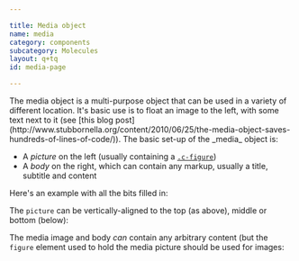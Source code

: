 ```yaml
---

title: Media object
name: media
category: components
subcategory: Molecules
layout: q+tq
id: media-page

---
```


<p class="lead">The media object is a multi-purpose object that can be used in a variety of different location. It's basic use is to float an image to the left, with some text next to it (see [this blog post](http://www.stubbornella.org/content/2010/06/25/the-media-object-saves-hundreds-of-lines-of-code/)). The basic set-up of the _media_ object is:</p>

* A _picture_ on the left (usually containing a [`.c-figure`](figure.html))
* A _body_ on the right, which can contain any markup, usually a title, subtitle and content

Here's an example with all the bits filled in:

<script>
component("media", {
  "type": "top",
  "picture": {
    "image": "http://lorempixel.com/200/200/people/1",
    "caption": "A caption for the image",
    "width": "200px"
  },
  "body": {
    "title": "Investing in our campus",
    "subtitle": "Vision for a 21st-century campus",
    "content": "<p>The University is in the middle of an unprecedented period of expansion and renewal. Since 2000, we have invested in 20 new buildings on the original Heslington West campus and have completed the first and second phases of a £750m campus expansion at Heslington East.</p><p>Our investment in new colleges, teaching and learning space, laboratories, research facilities and a new sport village mean it has never been a better time to join our student body or research groups at York.</p>"
  }
});
</script>

The `picture` can be vertically-aligned to the top (as above), middle or bottom (below):

<script>
component("media", {
  "type": "middle",
  "picture": {
    "image": "http://lorempixel.com/200/200/people/2",
    "caption": "A caption for the image",
    "width": "200px"
  },
  "body": {
    "title": "Investing in our campus",
    "subtitle": "Vision for a 21st-century campus",
    "content": "<p>The University is in the middle of an unprecedented period of expansion and renewal. Since 2000, we have invested in 20 new buildings on the original Heslington West campus and have completed the first and second phases of a £750m campus expansion at Heslington East.</p><p>Our investment in new colleges, teaching and learning space, laboratories, research facilities and a new sport village mean it has never been a better time to join our student body or research groups at York.</p>"
  }
});
</script>
<script>
component("media", {
  "type": "bottom",
  "picture": {
    "image": "http://lorempixel.com/200/200/people/3",
    "caption": "A caption for the image",
    "width": "200px"
  },
  "body": {
    "title": "Investing in our campus",
    "subtitle": "Vision for a 21st-century campus",
    "content": "<p>The University is in the middle of an unprecedented period of expansion and renewal. Since 2000, we have invested in 20 new buildings on the original Heslington West campus and have completed the first and second phases of a £750m campus expansion at Heslington East.</p><p>Our investment in new colleges, teaching and learning space, laboratories, research facilities and a new sport village mean it has never been a better time to join our student body or research groups at York.</p>"
  }
});
</script>

The media image and body _can_ contain any arbitrary content (but the `figure` element used to hold the media picture should be used for images:

<script>
component("media", {
  "picture": { "content": "<img src=\"http://lorempixel.com/400/300/people\">" },
  "body": { "content": "<p>Ah, look, some <abbr title=\"HyperText Markup Language\">HTML</abbr> content.</p>" }
});
</script>


